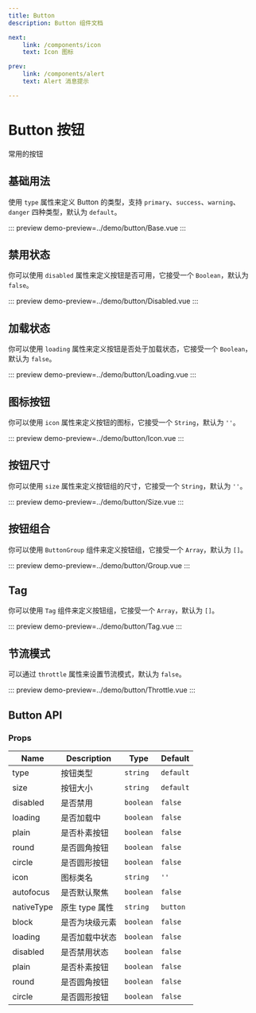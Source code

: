 ```yaml
---
title: Button
description: Button 组件文档

next:
	link: /components/icon
	text: Icon 图标

prev:
	link: /components/alert
	text: Alert 消息提示

---
```



# Button 按钮

常用的按钮

## 基础用法

使用 `type` 属性来定义 Button 的类型，支持 `primary`、`success`、`warning`、`danger` 四种类型，默认为 `default`。

::: preview
demo-preview=../demo/button/Base.vue
:::

## 禁用状态

你可以使用 `disabled` 属性来定义按钮是否可用，它接受一个 `Boolean`，默认为 `false`。

::: preview
demo-preview=../demo/button/Disabled.vue
:::

## 加载状态

你可以使用 `loading` 属性来定义按钮是否处于加载状态，它接受一个 `Boolean`，默认为 `false`。

::: preview
demo-preview=../demo/button/Loading.vue
:::

## 图标按钮

你可以使用 `icon` 属性来定义按钮的图标，它接受一个 `String`，默认为 `''`。

::: preview
demo-preview=../demo/button/Icon.vue
:::

## 按钮尺寸

你可以使用 `size` 属性来定义按钮组的尺寸，它接受一个 `String`，默认为 `''`。

::: preview
demo-preview=../demo/button/Size.vue
:::



## 按钮组合

你可以使用 `ButtonGroup` 组件来定义按钮组，它接受一个 `Array`，默认为 `[]`。

::: preview
demo-preview=../demo/button/Group.vue
:::

## Tag

你可以使用 `Tag` 组件来定义按钮组，它接受一个 `Array`，默认为 `[]`。

::: preview
demo-preview=../demo/button/Tag.vue
:::

## 节流模式

可以通过 `throttle` 属性来设置节流模式，默认为 `false`。

::: preview
demo-preview=../demo/button/Throttle.vue
:::

## Button API

### Props

| Name | Description | Type | Default |
| ---  |     ---     | ---  |   ---   |
| type | 按钮类型 | `string` | `default` |
| size | 按钮大小 | `string` | `default` |
| disabled | 是否禁用 | `boolean` | `false` |
| loading | 是否加载中 | `boolean` | `false` |
| plain | 是否朴素按钮 | `boolean` | `false` |
| round | 是否圆角按钮 | `boolean` | `false` |
| circle | 是否圆形按钮 | `boolean` | `false` |
| icon | 图标类名 | `string` | `''` |
| autofocus | 是否默认聚焦 | `boolean` | `false` |
| nativeType | 原生 type 属性 | `string` | `button` |
| block | 是否为块级元素 | `boolean` | `false` |
| loading | 是否加载中状态 | `boolean` | `false` |
| disabled | 是否禁用状态 | `boolean` | `false` |
| plain | 是否朴素按钮 | `boolean` | `false` |
| round | 是否圆角按钮 | `boolean` | `false` |
| circle | 是否圆形按钮 | `boolean` | `false` |

